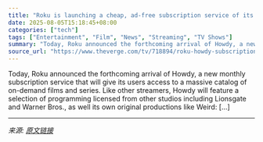 ```yaml
---
title: "Roku is launching a cheap, ad-free subscription service of its own"
date: 2025-08-05T15:18:45+08:00
categories: ["tech"]
tags: ["Entertainment", "Film", "News", "Streaming", "TV Shows"]
summary: "Today, Roku announced the forthcoming arrival of Howdy, a new monthly subscription service that will give its users access to a massive catalog of on-demand films and series. Like other streamers, How"
source_url: "https://www.theverge.com/tv/718894/roku-howdy-subscription-service"
---
```


Today, Roku announced the forthcoming arrival of Howdy, a new monthly subscription service that will give its users access to a massive catalog of on-demand films and series. Like other streamers, Howdy will feature a selection of programming licensed from other studios including Lionsgate and Warner Bros., as well its own original productions like Weird: [&#8230;]

---

*来源: [原文链接](https://www.theverge.com/tv/718894/roku-howdy-subscription-service)*
